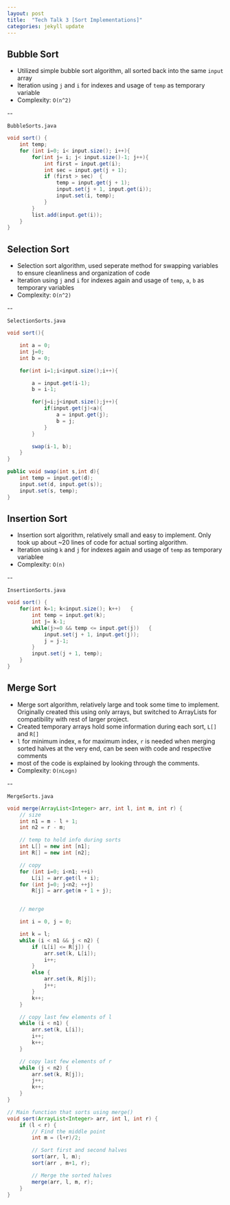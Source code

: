 ```yaml
---
layout: post
title:  "Tech Talk 3 [Sort Implementations]"
categories: jekyll update
---
```


## Bubble Sort
- Utilized simple bubble sort algorithm, all sorted back into the same `input` array
- Iteration using `j` and `i` for indexes and usage of `temp` as temporary variable
- Complexity: `O(n^2)`

--
<br>

`BubbleSorts.java`

```java
void sort() {
    int temp;
    for (int i=0; i< input.size(); i++){
        for(int j= i; j< input.size()-1; j++){
            int first = input.get(i);
            int sec = input.get(j + 1);
            if (first > sec)  {
                temp = input.get(j + 1);
                input.set(j + 1, input.get(i));
                input.set(i, temp);
            }
        }
        list.add(input.get(i));
    }
}
```

## Selection Sort
- Selection sort algorithm, used seperate method for swapping variables to ensure cleanliness and organization of code
- Iteration using `j` and `i` for indexes again and usage of `temp`, `a`, `b` as temporary variables
- Complexity: `O(n^2)`

--
<br>

`SelectionSorts.java`

```java
void sort(){

    int a = 0;
    int j=0;
    int b = 0;

    for(int i=1;i<input.size();i++){

        a = input.get(i-1);
        b = i-1;

        for(j=i;j<input.size();j++){
            if(input.get(j)<a){
                a = input.get(j);
                b = j;
            }
        }

        swap(i-1, b);
    }
}

public void swap(int s,int d){
    int temp = input.get(d);
    input.set(d, input.get(s));
    input.set(s, temp);
}
```
## Insertion Sort
- Insertion sort algorithm, relatively small and easy to implement. Only took up about ~20 lines of code for actual sorting algorithm. 
- Iteration using `k` and `j` for indexes again and usage of `temp` as temporary variablee
- Complexity: `O(n)`

--
<br>

`InsertionSorts.java`

```java
void sort() {
    for(int k=1; k<input.size(); k++)   {
        int temp = input.get(k);
        int j= k-1;
        while(j>=0 && temp <= input.get(j))   {
            input.set(j + 1, input.get(j));
            j = j-1;
        }
        input.set(j + 1, temp);
    }
}
```

## Merge Sort
- Merge sort algorithm, relatively large and took some time to implement. Originally created this using only arrays, but switched to ArrayLists for compatibility with rest of larger project. 
- Created temporary arrays hold some information during each sort, `L[]` and `R[]`
- `l` for minimum index, `m` for maximum index, `r` is needed when merging sorted halves at the very end, can be seen with code and respective comments
- most of the code is explained by looking through the comments. 
- Complexity: `O(nLogn)`

--
<br>

`MergeSorts.java`

```java
void merge(ArrayList<Integer> arr, int l, int m, int r) {
    // size
    int n1 = m - l + 1;
    int n2 = r - m;

    // temp to hold info during sorts
    int L[] = new int [n1];
    int R[] = new int [n2];

    // copy
    for (int i=0; i<n1; ++i)
        L[i] = arr.get(l + i);
    for (int j=0; j<n2; ++j)
        R[j] = arr.get(m + 1 + j);


    // merge

    int i = 0, j = 0;

    int k = l;
    while (i < n1 && j < n2) {
        if (L[i] <= R[j]) {
            arr.set(k, L[i]);
            i++;
        }
        else {
            arr.set(k, R[j]);
            j++;
        }
        k++;
    }

    // copy last few elements of l
    while (i < n1) {
        arr.set(k, L[i]);
        i++;
        k++;
    }

    // copy last few elements of r
    while (j < n2) {
        arr.set(k, R[j]);
        j++;
        k++;
    }
}

// Main function that sorts using merge()
void sort(ArrayList<Integer> arr, int l, int r) {
    if (l < r) {
        // Find the middle point
        int m = (l+r)/2;

        // Sort first and second halves
        sort(arr, l, m);
        sort(arr , m+1, r);

        // Merge the sorted halves
        merge(arr, l, m, r);
    }
}
```